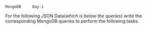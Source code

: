 ## 
    MongoDB     Day-1

For the following JSON Data(_which is below the queries_)
write the corresponding MongoDB queries to perform the following tasks.
